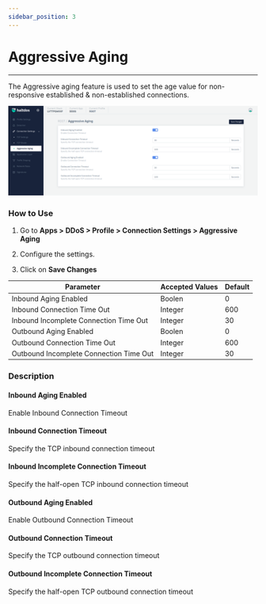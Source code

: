 ```yaml
---
sidebar_position: 3
---
```


# Aggressive Aging

---

The Aggressive aging feature is used to set the age value for non-responsive established & non-established connections.

![aggressive aging](/img/ddos/v2/aggressive_aging.png)

### How to Use

1. Go to **Apps > DDoS > Profile > Connection Settings > Aggressive Aging**

2. Configure the settings.

3. Click on **Save Changes**

| Parameter                               | Accepted Values | Default |
|-----------------------------------------|-----------------|---------|
| Inbound Aging Enabled                   | Boolen          | 0       |
| Inbound Connection Time Out             | Integer         | 600     |
| Inbound Incomplete Connection Time Out  | Integer         | 30      |
| Outbound Aging Enabled                  | Boolen          | 0       |
| Outbound Connection Time Out            | Integer         | 600     |
| Outbound Incomplete Connection Time Out | Integer         | 30      |

### Description

#### Inbound Aging Enabled

Enable Inbound Connection Timeout

#### Inbound Connection Timeout

Specify the TCP inbound connection timeout

#### Inbound Incomplete Connection Timeout

Specify the half-open TCP inbound connection timeout

#### Outbound Aging Enabled

Enable Outbound Connection Timeout

#### Outbound Connection Timeout

Specify the TCP outbound connection timeout

#### Outbound Incomplete Connection Timeout

Specify the half-open TCP outbound connection timeout